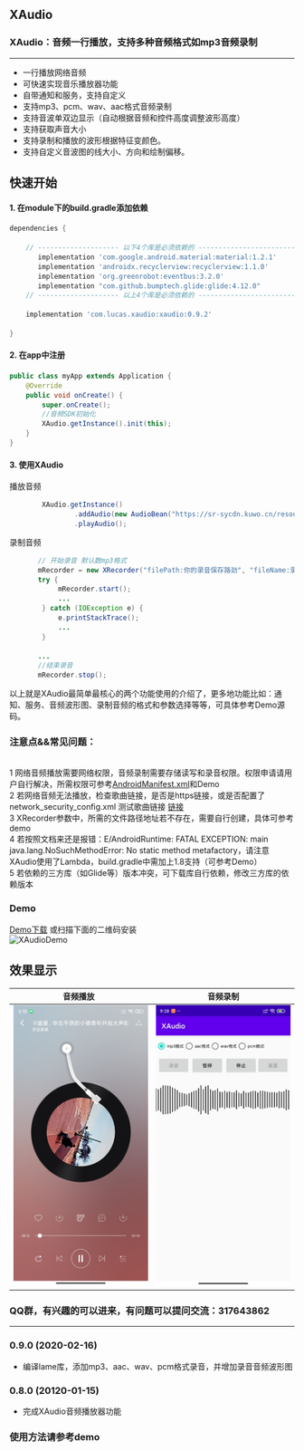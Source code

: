 ## XAudio

### XAudio：音频一行播放，支持多种音频格式如mp3音频录制
---------------------------------


* 一行播放网络音频
* 可快速实现音乐播放器功能
* 自带通知和服务，支持自定义
* 支持mp3、pcm、wav、aac格式音频录制
* 支持音波单双边显示（自动根据音频和控件高度调整波形高度）
* 支持获取声音大小
* 支持录制和播放的波形根据特征变颜色。
* 支持自定义音波图的线大小、方向和绘制偏移。


## 快速开始

#### 1. 在module下的build.gradle添加依赖

``` groovy
dependencies {

    // -------------------- 以下4个库是必须依赖的 ----------------------------
       implementation 'com.google.android.material:material:1.2.1'
       implementation 'androidx.recyclerview:recyclerview:1.1.0'
       implementation 'org.greenrobot:eventbus:3.2.0'
       implementation "com.github.bumptech.glide:glide:4.12.0"
    // -------------------- 以上4个库是必须依赖的 ----------------------------

    implementation 'com.lucas.xaudio:xaudio:0.9.2'

}
```

#### 2. 在app中注册

```java
public class myApp extends Application {
    @Override
    public void onCreate() {
        super.onCreate();
        //音频SDK初始化
        XAudio.getInstance().init(this);
    }
}
```

#### 3. 使用XAudio

播放音频

```java
        XAudio.getInstance()
                .addAudio(new AudioBean("https://sr-sycdn.kuwo.cn/resource/n2/33/25/2629654819.mp3"))
                .playAudio();
```
 录制音频
 ```java
        // 开始录音 默认数mp3格式
        mRecorder = new XRecorder("filePath:你的录音保存路劲", "fileName:录音保存的名称");
        try {
             mRecorder.start();
             ...
         } catch (IOException e) {
             e.printStackTrace();
             ...
         }

        ...
        //结束录音
        mRecorder.stop();

 ```

 以上就是XAudio最简单最核心的两个功能使用的介绍了，更多地功能比如：通知、服务、音频波形图、录制音频的格式和参数选择等等，可具体参考Demo源码。

### 注意点&&常见问题：
<br/> 1 网络音频播放需要网络权限，音频录制需要存储读写和录音权限。权限申请请用户自行解决，所需权限可参考[AndroidManifest.xml](./app/src/main/AndroidManifest.xml)和Demo
<br/> 2 若网络音频无法播放，检查歌曲链接，是否是https链接，或是否配置了network_security_config.xml
  测试歌曲链接 [链接](https://sr-sycdn.kuwo.cn/resource/n2/33/25/2629654819.mp3)
<br/> 3 XRecorder参数中，所需的文件路径地址若不存在，需要自行创建，具体可参考demo
<br/> 4 若按照文档来还是报错：E/AndroidRuntime: FATAL EXCEPTION: main java.lang.NoSuchMethodError: No static method metafactory，请注意XAudio使用了Lambda，build.gradle中需加上1.8支持（可参考Demo）
<br/> 5 若依赖的三方库（如Glide等）版本冲突，可下载库自行依赖，修改三方库的依赖版本

### Demo
[Demo下载](./XAudioDemo.apk)
或扫描下面的二维码安装<br/>
![XAudioDemo](https://www.pgyer.com/app/qrcode/hsVA)


## 效果显示
| 音频播放   | 音频录制  |
|:-----------:|:--------:|
|![](./01.jpg) | ![](./02.jpg) |


### QQ群，有兴趣的可以进来，有问题可以提问交流：317643862

----------------------------------------------------

### 0.9.0 (2020-02-16)

* 编译lame库，添加mp3、aac、wav、pcm格式录音，并增加录音音频波形图

### 0.8.0 (20120-01-15)

* 完成XAudio音频播放器功能

### 使用方法请参考demo





